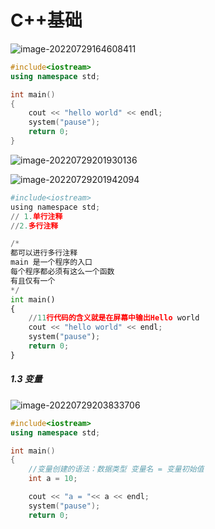 # C++基础

![image-20220729164608411](https://wuxidixi.oss-cn-beijing.aliyuncs.com/img/image-20220729164608411.png)



~~~c++
#include<iostream>
using namespace std;

int main()
{
	cout << "hello world" << endl;
	system("pause");
	return 0;
}
~~~

![image-20220729201930136](https://wuxidixi.oss-cn-beijing.aliyuncs.com/img/image-20220729201930136.png)

![image-20220729201942094](https://wuxidixi.oss-cn-beijing.aliyuncs.com/img/image-20220729201942094.png)

~~~python
#include<iostream>
using namespace std;
// 1.单行注释
//2.多行注释

/*  
都可以进行多行注释
main 是一个程序的入口
每个程序都必须有这么一个函数
有且仅有一个
*/
int main()
{   
	//11行代码的含义就是在屏幕中输出Hello world
	cout << "hello world" << endl;
	system("pause");
	return 0;
}
~~~

##### 1.3 变量

![image-20220729203833706](https://wuxidixi.oss-cn-beijing.aliyuncs.com/img/image-20220729203833706.png)

~~~C++
#include<iostream>
using namespace std;

int main()
{   
	//变量创建的语法：数据类型 变量名 = 变量初始值
	int a = 10;

	cout << "a = "<< a << endl;
	system("pause");
	return 0;
~~~

